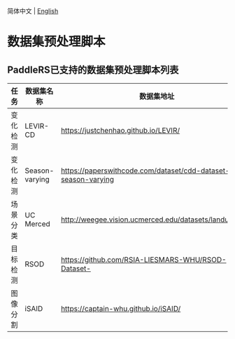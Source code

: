 简体中文 | [English](data_prep_en.md)

# 数据集预处理脚本

## PaddleRS已支持的数据集预处理脚本列表

| 任务 | 数据集名称 | 数据集地址 | 预处理脚本 |
|-----|-----------|----------|----------|
| 变化检测 | LEVIR-CD | https://justchenhao.github.io/LEVIR/ | [prepare_levircd.py](https://github.com/PaddlePaddle/PaddleRS/blob/develop/tools/prepare_dataset/prepare_levircd.py) |
| 变化检测 | Season-varying | https://paperswithcode.com/dataset/cdd-dataset-season-varying | [prepare_svcd.py](https://github.com/PaddlePaddle/PaddleRS/blob/develop/tools/prepare_dataset/prepare_svcd.py) |
| 场景分类 | UC Merced | http://weegee.vision.ucmerced.edu/datasets/landuse.html | [prepare_ucmerced.py](https://github.com/PaddlePaddle/PaddleRS/blob/develop/tools/prepare_dataset/prepare_ucmerced.py) |
| 目标检测 | RSOD | https://github.com/RSIA-LIESMARS-WHU/RSOD-Dataset- | [prepare_rsod](https://github.com/PaddlePaddle/PaddleRS/blob/develop/tools/prepare_dataset/prepare_rsod.py) |
| 图像分割 | iSAID | https://captain-whu.github.io/iSAID/ | [prepare_isaid](https://github.com/PaddlePaddle/PaddleRS/blob/develop/tools/prepare_dataset/prepare_isaid.py) |
